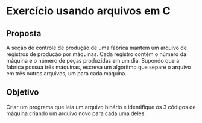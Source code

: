 # Exercício usando arquivos em C

## Proposta

A seção de controle de produção de uma fábrica mantém um arquivo de registros
de produção por máquinas. Cada registro contém o número da máquina e o
número de peças produzidas em um dia. Supondo que a fábrica possua três
máquinas, escreva um algoritmo que separe o arquivo em três outros arquivos, um
para cada máquina.

## Objetivo

Criar um programa que leia um arquivo binário e identifique os 3 códigos de máquina criando um arquivo novo para cada uma deles.